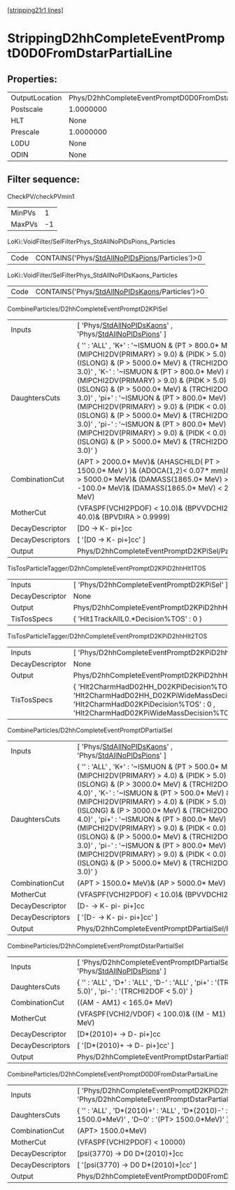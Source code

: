 [[stripping21r1 lines]](./stripping21r1-index)

# StrippingD2hhCompleteEventPromptD0D0FromDstarPartialLine

## Properties:

|                |                                                                |
|----------------|----------------------------------------------------------------|
| OutputLocation | Phys/D2hhCompleteEventPromptD0D0FromDstarPartialLine/Particles |
| Postscale      | 1.0000000                                                      |
| HLT            | None                                                           |
| Prescale       | 1.0000000                                                      |
| L0DU           | None                                                           |
| ODIN           | None                                                           |

## Filter sequence:

CheckPV/checkPVmin1

|        |     |
|--------|-----|
| MinPVs | 1   |
| MaxPVs | -1  |

LoKi::VoidFilter/SelFilterPhys_StdAllNoPIDsPions_Particles

|      |                                                                                                      |
|------|------------------------------------------------------------------------------------------------------|
| Code | CONTAINS('Phys/[StdAllNoPIDsPions](./stripping21r1-commonparticles-stdallnopidspions)/Particles')\>0 |

LoKi::VoidFilter/SelFilterPhys_StdAllNoPIDsKaons_Particles

|      |                                                                                                      |
|------|------------------------------------------------------------------------------------------------------|
| Code | CONTAINS('Phys/[StdAllNoPIDsKaons](./stripping21r1-commonparticles-stdallnopidskaons)/Particles')\>0 |

CombineParticles/D2hhCompleteEventPromptD2KPiSel

|                  |                                                                                                                                                                                                                                                                                                                                                                                                                                                                                                                                                                                                      |
|------------------|------------------------------------------------------------------------------------------------------------------------------------------------------------------------------------------------------------------------------------------------------------------------------------------------------------------------------------------------------------------------------------------------------------------------------------------------------------------------------------------------------------------------------------------------------------------------------------------------------|
| Inputs           | [ 'Phys/[StdAllNoPIDsKaons](./stripping21r1-commonparticles-stdallnopidskaons)' , 'Phys/[StdAllNoPIDsPions](./stripping21r1-commonparticles-stdallnopidspions)' ]                                                                                                                                                                                                                                                                                                                                                                                                                                  |
| DaughtersCuts    | { '' : 'ALL' , 'K+' : '~ISMUON & (PT \> 800.0\* MeV) & (MIPCHI2DV(PRIMARY) \> 9.0) & (PIDK \> 5.0) & (ISLONG) & (P \> 5000.0\* MeV) & (TRCHI2DOF \< 3.0)' , 'K-' : '~ISMUON & (PT \> 800.0\* MeV) & (MIPCHI2DV(PRIMARY) \> 9.0) & (PIDK \> 5.0) & (ISLONG) & (P \> 5000.0\* MeV) & (TRCHI2DOF \< 3.0)' , 'pi+' : '~ISMUON & (PT \> 800.0\* MeV) & (MIPCHI2DV(PRIMARY) \> 9.0) & (PIDK \< 0.0) & (ISLONG) & (P \> 5000.0\* MeV) & (TRCHI2DOF \< 3.0)' , 'pi-' : '~ISMUON & (PT \> 800.0\* MeV) & (MIPCHI2DV(PRIMARY) \> 9.0) & (PIDK \< 0.0) & (ISLONG) & (P \> 5000.0\* MeV) & (TRCHI2DOF \< 3.0)' } |
| CombinationCut   | (APT \> 2000.0\* MeV)& (AHASCHILD( PT \> 1500.0\* MeV ) )& (ADOCA(1,2)\< 0.07\* mm)& (AP \> 5000.0\* MeV)& (DAMASS(1865.0\* MeV) \> -100.0\* MeV)& (DAMASS(1865.0\* MeV) \< 200.0\* MeV)                                                                                                                                                                                                                                                                                                                                                                                                             |
| MotherCut        | (VFASPF(VCHI2PDOF) \< 10.0)& (BPVVDCHI2 \> 40.0)& (BPVDIRA \> 0.9999)                                                                                                                                                                                                                                                                                                                                                                                                                                                                                                                                |
| DecayDescriptor  | [D0 -\> K- pi+]cc                                                                                                                                                                                                                                                                                                                                                                                                                                                                                                                                                                                  |
| DecayDescriptors | [ '[D0 -\> K- pi+]cc' ]                                                                                                                                                                                                                                                                                                                                                                                                                                                                                                                                                                          |
| Output           | Phys/D2hhCompleteEventPromptD2KPiSel/Particles                                                                                                                                                                                                                                                                                                                                                                                                                                                                                                                                                       |

TisTosParticleTagger/D2hhCompleteEventPromptD2KPiD2hhHlt1TOS

|                 |                                                        |
|-----------------|--------------------------------------------------------|
| Inputs          | [ 'Phys/D2hhCompleteEventPromptD2KPiSel' ]           |
| DecayDescriptor | None                                                   |
| Output          | Phys/D2hhCompleteEventPromptD2KPiD2hhHlt1TOS/Particles |
| TisTosSpecs     | { 'Hlt1TrackAllL0.\*Decision%TOS' : 0 }                |

TisTosParticleTagger/D2hhCompleteEventPromptD2KPiD2hhHlt2TOS

|                 |                                                                                                                                                                                           |
|-----------------|-------------------------------------------------------------------------------------------------------------------------------------------------------------------------------------------|
| Inputs          | [ 'Phys/D2hhCompleteEventPromptD2KPiD2hhHlt1TOS' ]                                                                                                                                      |
| DecayDescriptor | None                                                                                                                                                                                      |
| Output          | Phys/D2hhCompleteEventPromptD2KPiD2hhHlt2TOS/Particles                                                                                                                                    |
| TisTosSpecs     | { 'Hlt2CharmHadD02HH_D02KPiDecision%TOS' : 0 , 'Hlt2CharmHadD02HH_D02KPiWideMassDecision%TOS' : 0 , 'Hlt2CharmHadD02KPiDecision%TOS' : 0 , 'Hlt2CharmHadD02KPiWideMassDecision%TOS' : 0 } |

CombineParticles/D2hhCompleteEventPromptDPartialSel

|                  |                                                                                                                                                                                                                                                                                                                                                                                                                                                                                                                                                                                                      |
|------------------|------------------------------------------------------------------------------------------------------------------------------------------------------------------------------------------------------------------------------------------------------------------------------------------------------------------------------------------------------------------------------------------------------------------------------------------------------------------------------------------------------------------------------------------------------------------------------------------------------|
| Inputs           | [ 'Phys/[StdAllNoPIDsKaons](./stripping21r1-commonparticles-stdallnopidskaons)' , 'Phys/[StdAllNoPIDsPions](./stripping21r1-commonparticles-stdallnopidspions)' ]                                                                                                                                                                                                                                                                                                                                                                                                                                  |
| DaughtersCuts    | { '' : 'ALL' , 'K+' : '~ISMUON & (PT \> 500.0\* MeV) & (MIPCHI2DV(PRIMARY) \> 4.0) & (PIDK \> 5.0) & (ISLONG) & (P \> 3000.0\* MeV) & (TRCHI2DOF \< 4.0)' , 'K-' : '~ISMUON & (PT \> 500.0\* MeV) & (MIPCHI2DV(PRIMARY) \> 4.0) & (PIDK \> 5.0) & (ISLONG) & (P \> 3000.0\* MeV) & (TRCHI2DOF \< 4.0)' , 'pi+' : '~ISMUON & (PT \> 800.0\* MeV) & (MIPCHI2DV(PRIMARY) \> 9.0) & (PIDK \< 0.0) & (ISLONG) & (P \> 5000.0\* MeV) & (TRCHI2DOF \< 3.0)' , 'pi-' : '~ISMUON & (PT \> 800.0\* MeV) & (MIPCHI2DV(PRIMARY) \> 9.0) & (PIDK \< 0.0) & (ISLONG) & (P \> 5000.0\* MeV) & (TRCHI2DOF \< 3.0)' } |
| CombinationCut   | (APT \> 1500.0\* MeV)& (AP \> 5000.0\* MeV)                                                                                                                                                                                                                                                                                                                                                                                                                                                                                                                                                          |
| MotherCut        | (VFASPF(VCHI2PDOF) \< 10.0)& (BPVVDCHI2 \> 40.0)                                                                                                                                                                                                                                                                                                                                                                                                                                                                                                                                                     |
| DecayDescriptor  | [D- -\> K- pi- pi+]cc                                                                                                                                                                                                                                                                                                                                                                                                                                                                                                                                                                              |
| DecayDescriptors | [ '[D- -\> K- pi- pi+]cc' ]                                                                                                                                                                                                                                                                                                                                                                                                                                                                                                                                                                      |
| Output           | Phys/D2hhCompleteEventPromptDPartialSel/Particles                                                                                                                                                                                                                                                                                                                                                                                                                                                                                                                                                    |

CombineParticles/D2hhCompleteEventPromptDstarPartialSel

|                  |                                                                                                                                 |
|------------------|---------------------------------------------------------------------------------------------------------------------------------|
| Inputs           | [ 'Phys/D2hhCompleteEventPromptDPartialSel' , 'Phys/[StdAllNoPIDsPions](./stripping21r1-commonparticles-stdallnopidspions)' ] |
| DaughtersCuts    | { '' : 'ALL' , 'D+' : 'ALL' , 'D-' : 'ALL' , 'pi+' : '(TRCHI2DOF \< 5.0)' , 'pi-' : '(TRCHI2DOF \< 5.0)' }                      |
| CombinationCut   | ((AM - AM1) \< 165.0\* MeV)                                                                                                     |
| MotherCut        | (VFASPF(VCHI2/VDOF) \< 100.0)& ((M - M1) \< 160.0\* MeV)                                                                        |
| DecayDescriptor  | [D\*(2010)+ -\> D- pi+]cc                                                                                                     |
| DecayDescriptors | [ '[D\*(2010)+ -\> D- pi+]cc' ]                                                                                             |
| Output           | Phys/D2hhCompleteEventPromptDstarPartialSel/Particles                                                                           |

CombineParticles/D2hhCompleteEventPromptD0D0FromDstarPartialLine

|                  |                                                                                                                           |
|------------------|---------------------------------------------------------------------------------------------------------------------------|
| Inputs           | [ 'Phys/D2hhCompleteEventPromptD2KPiD2hhHlt2TOS' , 'Phys/D2hhCompleteEventPromptDstarPartialSel' ]                      |
| DaughtersCuts    | { '' : 'ALL' , 'D\*(2010)+' : 'ALL' , 'D\*(2010)-' : 'ALL' , 'D0' : '(PT\> 1500.0\*MeV)' , 'D~0' : '(PT\> 1500.0\*MeV)' } |
| CombinationCut   | (APT\> 1500.0\*MeV)                                                                                                       |
| MotherCut        | (VFASPF(VCHI2PDOF) \< 10000)                                                                                              |
| DecayDescriptor  | [psi(3770) -\> D0 D\*(2010)+]cc                                                                                         |
| DecayDescriptors | [ '[psi(3770) -\> D0 D\*(2010)+]cc' ]                                                                                 |
| Output           | Phys/D2hhCompleteEventPromptD0D0FromDstarPartialLine/Particles                                                            |
